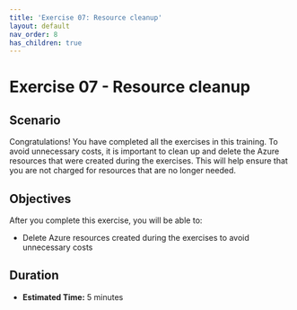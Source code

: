 ```yaml
---
title: 'Exercise 07: Resource cleanup'
layout: default
nav_order: 8
has_children: true
---
```


# Exercise 07 - Resource cleanup

## Scenario

Congratulations! You have completed all the exercises in this training. To avoid unnecessary costs, it is important to clean up and delete the Azure resources that were created during the exercises. This will help ensure that you are not charged for resources that are no longer needed.

## Objectives

After you complete this exercise, you will be able to:

* Delete Azure resources created during the exercises to avoid unnecessary costs

## Duration

* **Estimated Time:** 5 minutes
